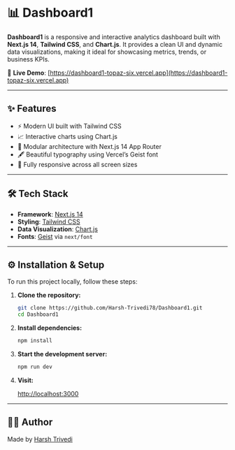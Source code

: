 # 📊 Dashboard1

**Dashboard1** is a responsive and interactive analytics dashboard built with **Next.js 14**, **Tailwind CSS**, and **Chart.js**. It provides a clean UI and dynamic data visualizations, making it ideal for showcasing metrics, trends, or business KPIs.

🔗 **Live Demo**: [https://dashboard1-topaz-six.vercel.app](https://dashboard1-topaz-six.vercel.app)

---

## ✨ Features

- ⚡ Modern UI built with Tailwind CSS
- 📈 Interactive charts using Chart.js
- 🧩 Modular architecture with Next.js 14 App Router
- 🖋️ Beautiful typography using Vercel’s Geist font
- 📱 Fully responsive across all screen sizes

---

## 🛠️ Tech Stack

- **Framework**: [Next.js 14](https://nextjs.org/)
- **Styling**: [Tailwind CSS](https://tailwindcss.com/)
- **Data Visualization**: [Chart.js](https://www.chartjs.org/)
- **Fonts**: [Geist](https://vercel.com/font) via `next/font`

---
## ⚙️ Installation & Setup

To run this project locally, follow these steps:

1. **Clone the repository:**

    ```bash
    git clone https://github.com/Harsh-Trivedi78/Dashboard1.git
    cd Dashboard1
    ```

2. **Install dependencies:**

    ```bash
    npm install
    ```

3. **Start the development server:**

    ```bash
    npm run dev
    ```

4. **Visit:**

    [http://localhost:3000](http://localhost:3000)

---

## 🧑‍💻 Author

Made by [Harsh Trivedi](https://github.com/Harsh-Trivedi78)

